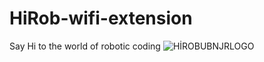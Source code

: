 # HiRob-wifi-extension

Say Hi to the world of robotic coding
![HİROBUBNJRLOGO](https://github.com/Talha-Dogan/HiRob-wifi-extension/assets/109479115/8b18c1b9-fe14-4582-9167-55c9baaf99c8)
